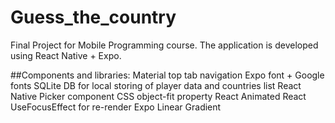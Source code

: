 # Guess_the_country
Final Project for Mobile Programming course. The application is developed using React Native + Expo.

##Components and libraries:
Material top tab navigation
Expo font + Google fonts
SQLite DB for local storing of player data and countries list
React Native Picker component
CSS object-fit property
React Animated
React UseFocusEffect for re-render
Expo Linear Gradient
